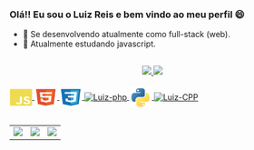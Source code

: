 ### Olá!! Eu sou o Luiz Reis e bem vindo ao meu perfil 😄

- 🔭 Se desenvolvendo atualmente como full-stack (web).
- 🌱 Atualmente estudando javascript.

 ##
 
<div align="center">
  <a href="https://github.com/Lu1zReis">
  <img height="180em" src="https://github-readme-stats.vercel.app/api?username=Lu1zReis&show_icons=true&theme=dark&include_all_commits=true&count_private=true"/>
  <img height="180em" src="https://github-readme-stats.vercel.app/api/top-langs/?username=Lu1zReis&layout=compact&langs_count=7&theme=dark"/>
</div>
  
<div style="display: inline_block"><br>
  <img align="center" alt="Luiz-Js" height="30" width="40" src="https://raw.githubusercontent.com/devicons/devicon/master/icons/javascript/javascript-plain.svg">

  <img align="center" alt="Luiz-HTML" height="30" width="40" src="https://raw.githubusercontent.com/devicons/devicon/master/icons/html5/html5-original.svg">
  
  <img align="center" alt="Luiz-CSS" height="30" width="40" src="https://raw.githubusercontent.com/devicons/devicon/master/icons/css3/css3-original.svg">
  
  <img align="center" alt="Luiz-php" height="40" width="40" src="https://cdn.jsdelivr.net/gh/devicons/devicon/icons/php/php-original.svg">
  
  <img align="center" alt="Luiz-Python" height="40" width="40" src="https://raw.githubusercontent.com/devicons/devicon/master/icons/python/python-original.svg">
  
  <img align="center" alt="Luiz-CPP" height="35" width="40" src="https://cdn.jsdelivr.net/gh/devicons/devicon/icons/cplusplus/cplusplus-original.svg">
  
</div>
  
 ##
<table>
 <tr>
  <td><a href="mailto:luizerm.contato@gmail.com"><img src="https://img.shields.io/badge/-Gmail-%23333?style=for-the-badge&logo=gmail&logoColor=white" target="_blank"></a></td>

  <td><a href="https://www.instagram.com/reis.lu1z/" target="_blank"><img src="https://img.shields.io/badge/-Instagram-%23E4405F?style=for-the-badge&logo=instagram&logoColor=white" target="_blank"></a></td>

  <td><a href="https://twitter.com/lightsno0w" target="_blank"><img src="https://img.shields.io/badge/Twitter-1DA1F2?style=for-the-badge&logo=twitter&logoColor=white" target="_blank"></a></td>
  </tr>
</table>
